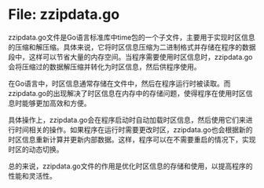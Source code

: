 # File: zzipdata.go

zzipdata.go文件是Go语言标准库中time包的一个子文件，主要用于实现时区信息的压缩和解压缩。具体来说，它将时区信息压缩为二进制格式并存储在程序的数据段中，这样可以节省大量的内存空间。当程序需要使用时区信息时，zzipdata.go会将压缩过的数据解压缩并转化为时区信息，然后供程序使用。

在Go语言中，时区信息通常存储在文件中，然后在程序运行时被读取。而zzipdata.go的出现解决了时区信息在内存中的存储问题，使得程序在使用时区信息时能够更加高效和方便。

具体操作上，zzipdata.go会在程序启动时自动加载时区信息，然后使用它们来进行时间相关的操作。如果程序在运行时需要更改时区，zzipdata.go也会根据新的时区信息重新计算并更新内部数据。这样，程序可以在不需要重启的情况下，实现时区的动态切换。

总的来说，zzipdata.go文件的作用是优化时区信息的存储和使用，以提高程序的性能和灵活性。

